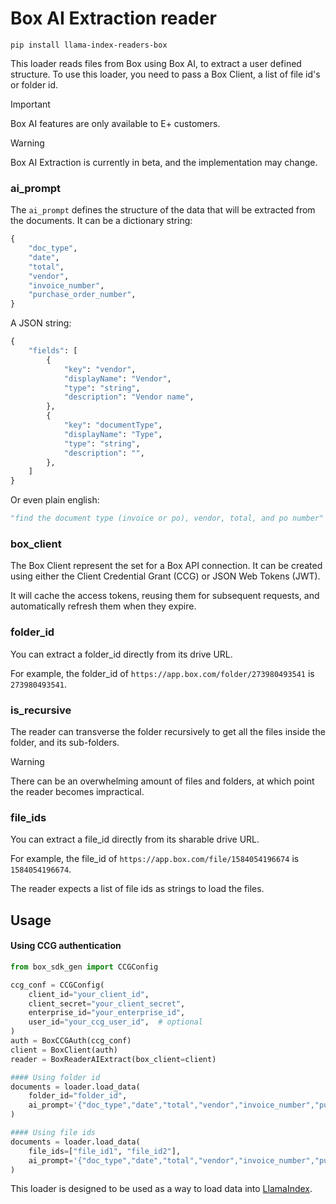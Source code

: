 # Box AI Extraction reader

`pip install llama-index-readers-box`

This loader reads files from Box using Box AI, to extract a user defined structure.
To use this loader, you need to pass a Box Client, a list of file id's or folder id.

> [!IMPORTANT]
> Box AI features are only available to E+ customers.

> [!WARNING]
> Box AI Extraction is currently in beta, and the implementation may change.

### ai_prompt

The `ai_prompt` defines the structure of the data that will be extracted from the documents.
It can be a dictionary string:

```python
{
    "doc_type",
    "date",
    "total",
    "vendor",
    "invoice_number",
    "purchase_order_number",
}
```

A JSON string:

```python
{
    "fields": [
        {
            "key": "vendor",
            "displayName": "Vendor",
            "type": "string",
            "description": "Vendor name",
        },
        {
            "key": "documentType",
            "displayName": "Type",
            "type": "string",
            "description": "",
        },
    ]
}
```

Or even plain english:

```python
"find the document type (invoice or po), vendor, total, and po number"
```

### box_client

The Box Client represent the set for a Box API connection. It can be created using either the Client Credential Grant (CCG) or JSON Web Tokens (JWT).

It will cache the access tokens, reusing them for subsequent requests, and automatically refresh them when they expire.

### folder_id

You can extract a folder_id directly from its drive URL.

For example, the folder_id of `https://app.box.com/folder/273980493541` is `273980493541`.

### is_recursive

The reader can transverse the folder recursively to get all the files inside the folder, and its sub-folders.

> [!WARNING]
> There can be an overwhelming amount of files and folders, at which point the reader becomes impractical.

### file_ids

You can extract a file_id directly from its sharable drive URL.

For example, the file_id of `https://app.box.com/file/1584054196674` is `1584054196674`.

The reader expects a list of file ids as strings to load the files.

<!---
### query_string

You can also filter the files by the query string e.g.: `query_string="name contains 'test'"`
It gives more flexibility to filter the documents. More info: https://developers.google.com/drive/api/v3/search-files
--->

## Usage

#### Using CCG authentication

```python
from box_sdk_gen import CCGConfig

ccg_conf = CCGConfig(
    client_id="your_client_id",
    client_secret="your_client_secret",
    enterprise_id="your_enterprise_id",
    user_id="your_ccg_user_id",  # optional
)
auth = BoxCCGAuth(ccg_conf)
client = BoxClient(auth)
reader = BoxReaderAIExtract(box_client=client)

#### Using folder id
documents = loader.load_data(
    folder_id="folder_id",
    ai_prompt='{"doc_type","date","total","vendor","invoice_number","purchase_order_number"}',
)

#### Using file ids
documents = loader.load_data(
    file_ids=["file_id1", "file_id2"],
    ai_prompt='{"doc_type","date","total","vendor","invoice_number","purchase_order_number"}',
)
```

This loader is designed to be used as a way to load data into [LlamaIndex](https://github.com/run-llama/llama_index/tree/main/llama_index).
